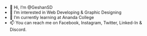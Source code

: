 - 👋 Hi, I’m @GeshanSD
- 👀 I’m interested in Web Developing & Graphic Designing
- 🌱 I’m currently learning at Ananda College
- 📫 You can reach me on Facebook, Instagram, Twitter, Linked-In & Discord.

<!---
GeshanSD/GeshanSD is a ✨ special ✨ repository because its `README.md` (this file) appears on your GitHub profile.
You can click the Preview link to take a look at your changes.
--->
